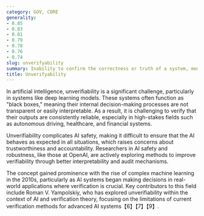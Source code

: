 ```yaml
---
category: GOV, CORE
generality:
- 0.85
- 0.83
- 0.81
- 0.79
- 0.78
- 0.76
- 0.74
slug: unverifyability
summary: Inability to confirm the correctness or truth of a system, model, or process, especially in complex AI systems where verification is either impossible or highly difficult.
title: Unverifyability
---
```


In artificial intelligence, unverifiability is a significant challenge, particularly in systems like deep learning models. These systems often function as "black boxes," meaning their internal decision-making processes are not transparent or easily interpretable. As a result, it is challenging to verify that their outputs are consistently reliable, especially in high-stakes fields such as autonomous driving, healthcare, and financial systems.

Unverifiability complicates AI safety, making it difficult to ensure that the AI behaves as expected in all situations, which raises concerns about trustworthiness and accountability. Researchers in AI safety and robustness, like those at OpenAI, are actively exploring methods to improve verifiability through better interpretability and audit mechanisms.

The concept gained prominence with the rise of complex machine learning in the 2010s, particularly as AI systems began making decisions in real-world applications where verification is crucial. Key contributors to this field include Roman V. Yampolskiy, who has explored unverifiability within the context of AI and verification theory, focusing on the limitations of current verification methods for advanced AI systems【6】【7】【9】.